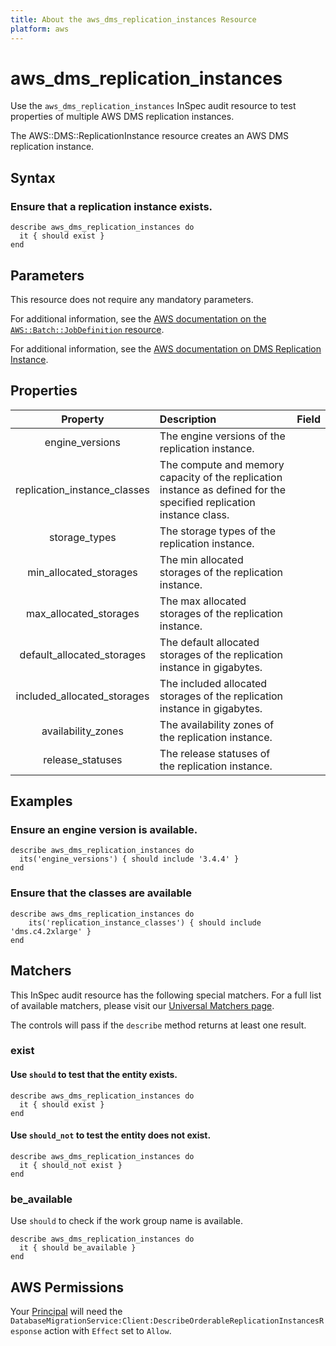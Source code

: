 ```yaml
---
title: About the aws_dms_replication_instances Resource
platform: aws
---
```


# aws_dms_replication_instances

Use the `aws_dms_replication_instances` InSpec audit resource to test properties of multiple AWS DMS replication instances.

The AWS::DMS::ReplicationInstance resource creates an AWS DMS replication instance.

## Syntax

### Ensure that a replication instance exists.

    describe aws_dms_replication_instances do
      it { should exist }
    end

## Parameters

This resource does not require any mandatory parameters.

For additional information, see the [AWS documentation on the `AWS::Batch::JobDefinition` resource](https://docs.aws.amazon.com/AWSCloudFormation/latest/UserGuide/aws-resource-batch-jobdefinition.html).


For additional information, see the [AWS documentation on DMS Replication Instance](https://docs.aws.amazon.com/AWSCloudFormation/latest/UserGuide/aws-resource-dms-replicationinstance.html).

## Properties

| Property  | Description | Field |
| :---: | :--- | :---: |
| engine_versions | The engine versions of the replication instance. |
| replication_instance_classes | The compute and memory capacity of the replication instance as defined for the specified replication instance class. |
| storage_types | The storage types of the replication instance. |
| min_allocated_storages | The min allocated storages of the replication instance. |
| max_allocated_storages | The max allocated storages of the replication instance. |
| default_allocated_storages | The default allocated storages of the replication instance in gigabytes. |
| included_allocated_storages | The included allocated storages of the replication instance in gigabytes. |
| availability_zones | The availability zones of the replication instance. |
| release_statuses | The release statuses of the replication instance. |

## Examples

### Ensure an engine version is available.

    describe aws_dms_replication_instances do
      its('engine_versions') { should include '3.4.4' }
    end

### Ensure that the classes are available

    describe aws_dms_replication_instances do
        its('replication_instance_classes') { should include 'dms.c4.2xlarge' }
    end

## Matchers

This InSpec audit resource has the following special matchers. For a full list of available matchers, please visit our [Universal Matchers page](https://www.inspec.io/docs/reference/matchers/).

The controls will pass if the `describe` method returns at least one result.

### exist

#### Use `should` to test that the entity exists.

    describe aws_dms_replication_instances do
      it { should exist }
    end

#### Use `should_not` to test the entity does not exist.

    describe aws_dms_replication_instances do
      it { should_not exist }
    end

### be_available

Use `should` to check if the work group name is available.

    describe aws_dms_replication_instances do
      it { should be_available }
    end

## AWS Permissions

Your [Principal](https://docs.aws.amazon.com/IAM/latest/UserGuide/intro-structure.html#intro-structure-principal) will need the `DatabaseMigrationService:Client:DescribeOrderableReplicationInstancesResponse` action with `Effect` set to `Allow`.
